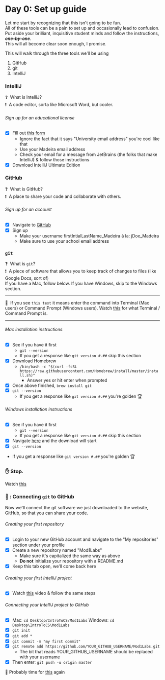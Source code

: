 # Day 0: Set up guide
Let me start by recognizing that this isn't going to be fun.\
All of these tools can be a pain to set up and occasionally lead to confusion.\
Put aside your brilliant, inquisitive student minds and follow the instructions, ***one-by-one***.\
This will all become clear soon enough, I promise.

This will walk through the three tools we'll be using
1. GitHub
2. git
3. IntelliJ

### IntelliJ
:question:&nbsp; What is IntelliJ?\
:exclamation:&nbsp; A code editor, sorta like Microsoft Word, but cooler.
###### Sign up for an educational license
- [x] Fill out [this form](https://www.jetbrains.com/shop/eform/students) 
  - Ignore the fact that it says "University email address" you're cool like that
  - Use your Madeira email address
  - Check your email for a message from JetBrains (the folks that make IntelliJ) & follow those instructions
- [x] Download IntelliJ Ultimate Edition

### GitHub
:question:&nbsp; What is GitHub?\
:exclamation:&nbsp; A place to share your code and collaborate with others.
###### Sign up for an account
- [x] Navigate to [GitHub](https://github.com)
- [x] Sign up
  - Make your username firstIntialLastName_Madeira à la: jDoe_Madeira
  - Make sure to use your school email address
  
### `git`
:question:&nbsp; What is `git`?\
:exclamation:&nbsp; A piece of software that allows you to keep track of changes to files (like Google Docs, sort of)\
If you have a Mac, follow below. If you have Windows, skip to the Windows section.

----
:pushpin:&nbsp; If you see `this text` it means enter the command into Terminal (Mac users) or Command Prompt (Windows users). Watch [this]() for what Terminal / Command Prompt is.

-----

###### Mac installation instructions
- [x] See if you have it first
  - `git --version`
  - If you get a response like `git version #.##` skip this section
- [x] Download Homebrew
  - `/bin/bash -c "$(curl -fsSL https://raw.githubusercontent.com/Homebrew/install/master/install.sh)"`
    - Answer yes or hit enter when prompted
- [x] Once above finished, `brew install git`
- [x] `git --version`
  - If you get a response like `git version #.##` you're golden&nbsp;:trophy:

###### Windows installation instructions
- [x] See if you have it first
  -  `git --version`
  - If you get a response like `git version #.##` skip this section
- [x] Navigate [here](https://git-scm.com/download/win) and the download will start
- [x]  `git --version`
  - If you get a response like `git version #.##` you're golden&nbsp;:trophy:

### :hand:&nbsp;Stop.
Watch [this](https://www.youtube.com/watch?v=5DqTuWve9t8)


### :link:&nbsp;: Connecting `git` to GitHub
Now we'll connect the git software we just downloaded to the website, GitHub, so that you can share your code.
###### Creating your first repository
- [x] Login to your new GitHub account and navigate to the "My repositories" section under your profile
- [x] Create a new repository named "Mod1Labs" 
  - Make sure it's capitalized the same way as above
  - **Do not** initialize your repository with a README.md
- [x] Keep this tab open, we'll come back here
###### Creating your first IntelliJ project
- [x] Watch [this](https://themadeiraschool.sharepoint.com/sites/IntrotoCS/Shared%20Documents/General/Videos/newIntelliJProject.mov) video & follow the same steps
###### Connecting your IntelliJ project to GitHub
- [x] Mac: `cd Desktop/IntroToCS/Mod1Labs` Windows: `cd Desktop\IntroToCS\Mod1Labs`
- [x] `git init`
- [x] `git add *`
- [x] `git commit -m "my first commit"`
- [x] `git remote add https://github.com/YOUR_GITHUB_USERNAME/Mod1Labs.git`
  - The bit that reads YOUR_GITHUB_USERNAME should be replaced with your username
- [x] Then enter: `git push -u origin master`

:massage:&nbsp;Probably time for [this](https://www.youtube.com/watch?v=5DqTuWve9t8) again


